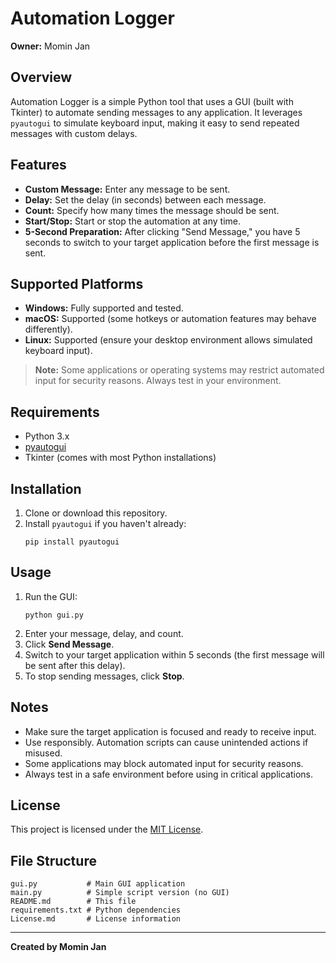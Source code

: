 # Automation Logger

**Owner:** Momin Jan

## Overview

Automation Logger is a simple Python tool that uses a GUI (built with Tkinter) to automate sending messages to any application. It leverages `pyautogui` to simulate keyboard input, making it easy to send repeated messages with custom delays.

## Features

- **Custom Message:** Enter any message to be sent.
- **Delay:** Set the delay (in seconds) between each message.
- **Count:** Specify how many times the message should be sent.
- **Start/Stop:** Start or stop the automation at any time.
- **5-Second Preparation:** After clicking "Send Message," you have 5 seconds to switch to your target application before the first message is sent.

## Supported Platforms

- **Windows:** Fully supported and tested.
- **macOS:** Supported (some hotkeys or automation features may behave differently).
- **Linux:** Supported (ensure your desktop environment allows simulated keyboard input).

> **Note:** Some applications or operating systems may restrict automated input for security reasons. Always test in your environment.

## Requirements

- Python 3.x
- [pyautogui](https://pypi.org/project/pyautogui/)
- Tkinter (comes with most Python installations)

## Installation

1. Clone or download this repository.
2. Install `pyautogui` if you haven't already:
    ```
    pip install pyautogui
    ```

## Usage

1. Run the GUI:
    ```
    python gui.py
    ```
2. Enter your message, delay, and count.
3. Click **Send Message**.
4. Switch to your target application within 5 seconds (the first message will be sent after this delay).
5. To stop sending messages, click **Stop**.

## Notes

- Make sure the target application is focused and ready to receive input.
- Use responsibly. Automation scripts can cause unintended actions if misused.
- Some applications may block automated input for security reasons.
- Always test in a safe environment before using in critical applications.

## License

This project is licensed under the [MIT License](./License.md).

## File Structure

```
gui.py           # Main GUI application
main.py          # Simple script version (no GUI)
README.md        # This file
requirements.txt # Python dependencies
License.md       # License information
```

---

**Created by Momin Jan**